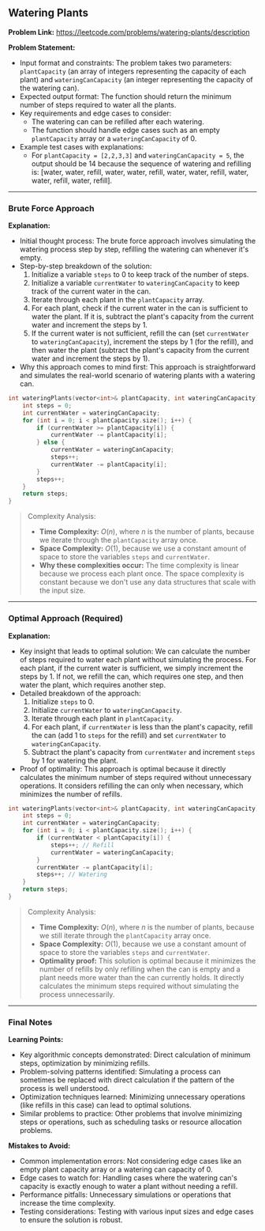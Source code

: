 ## Watering Plants

**Problem Link:** https://leetcode.com/problems/watering-plants/description

**Problem Statement:**
- Input format and constraints: The problem takes two parameters: `plantCapacity` (an array of integers representing the capacity of each plant) and `wateringCanCapacity` (an integer representing the capacity of the watering can).
- Expected output format: The function should return the minimum number of steps required to water all the plants.
- Key requirements and edge cases to consider:
  - The watering can can be refilled after each watering.
  - The function should handle edge cases such as an empty `plantCapacity` array or a `wateringCanCapacity` of 0.
- Example test cases with explanations:
  - For `plantCapacity = [2,2,3,3]` and `wateringCanCapacity = 5`, the output should be 14 because the sequence of watering and refilling is: [water, water, refill, water, water, refill, water, water, refill, water, water, refill, water, refill].

---

### Brute Force Approach

**Explanation:**
- Initial thought process: The brute force approach involves simulating the watering process step by step, refilling the watering can whenever it's empty.
- Step-by-step breakdown of the solution:
  1. Initialize a variable `steps` to 0 to keep track of the number of steps.
  2. Initialize a variable `currentWater` to `wateringCanCapacity` to keep track of the current water in the can.
  3. Iterate through each plant in the `plantCapacity` array.
  4. For each plant, check if the current water in the can is sufficient to water the plant. If it is, subtract the plant's capacity from the current water and increment the steps by 1.
  5. If the current water is not sufficient, refill the can (set `currentWater` to `wateringCanCapacity`), increment the steps by 1 (for the refill), and then water the plant (subtract the plant's capacity from the current water and increment the steps by 1).
- Why this approach comes to mind first: This approach is straightforward and simulates the real-world scenario of watering plants with a watering can.

```cpp
int wateringPlants(vector<int>& plantCapacity, int wateringCanCapacity) {
    int steps = 0;
    int currentWater = wateringCanCapacity;
    for (int i = 0; i < plantCapacity.size(); i++) {
        if (currentWater >= plantCapacity[i]) {
            currentWater -= plantCapacity[i];
        } else {
            currentWater = wateringCanCapacity;
            steps++;
            currentWater -= plantCapacity[i];
        }
        steps++;
    }
    return steps;
}
```

> Complexity Analysis:
> - **Time Complexity:** $O(n)$, where $n$ is the number of plants, because we iterate through the `plantCapacity` array once.
> - **Space Complexity:** $O(1)$, because we use a constant amount of space to store the variables `steps` and `currentWater`.
> - **Why these complexities occur:** The time complexity is linear because we process each plant once. The space complexity is constant because we don't use any data structures that scale with the input size.

---

### Optimal Approach (Required)

**Explanation:**
- Key insight that leads to optimal solution: We can calculate the number of steps required to water each plant without simulating the process. For each plant, if the current water is sufficient, we simply increment the steps by 1. If not, we refill the can, which requires one step, and then water the plant, which requires another step.
- Detailed breakdown of the approach:
  1. Initialize `steps` to 0.
  2. Initialize `currentWater` to `wateringCanCapacity`.
  3. Iterate through each plant in `plantCapacity`.
  4. For each plant, if `currentWater` is less than the plant's capacity, refill the can (add 1 to `steps` for the refill) and set `currentWater` to `wateringCanCapacity`.
  5. Subtract the plant's capacity from `currentWater` and increment `steps` by 1 for watering the plant.
- Proof of optimality: This approach is optimal because it directly calculates the minimum number of steps required without unnecessary operations. It considers refilling the can only when necessary, which minimizes the number of refills.

```cpp
int wateringPlants(vector<int>& plantCapacity, int wateringCanCapacity) {
    int steps = 0;
    int currentWater = wateringCanCapacity;
    for (int i = 0; i < plantCapacity.size(); i++) {
        if (currentWater < plantCapacity[i]) {
            steps++; // Refill
            currentWater = wateringCanCapacity;
        }
        currentWater -= plantCapacity[i];
        steps++; // Watering
    }
    return steps;
}
```

> Complexity Analysis:
> - **Time Complexity:** $O(n)$, where $n$ is the number of plants, because we still iterate through the `plantCapacity` array once.
> - **Space Complexity:** $O(1)$, because we use a constant amount of space to store the variables `steps` and `currentWater`.
> - **Optimality proof:** This solution is optimal because it minimizes the number of refills by only refilling when the can is empty and a plant needs more water than the can currently holds. It directly calculates the minimum steps required without simulating the process unnecessarily.

---

### Final Notes

**Learning Points:**
- Key algorithmic concepts demonstrated: Direct calculation of minimum steps, optimization by minimizing refills.
- Problem-solving patterns identified: Simulating a process can sometimes be replaced with direct calculation if the pattern of the process is well understood.
- Optimization techniques learned: Minimizing unnecessary operations (like refills in this case) can lead to optimal solutions.
- Similar problems to practice: Other problems that involve minimizing steps or operations, such as scheduling tasks or resource allocation problems.

**Mistakes to Avoid:**
- Common implementation errors: Not considering edge cases like an empty plant capacity array or a watering can capacity of 0.
- Edge cases to watch for: Handling cases where the watering can's capacity is exactly enough to water a plant without needing a refill.
- Performance pitfalls: Unnecessary simulations or operations that increase the time complexity.
- Testing considerations: Testing with various input sizes and edge cases to ensure the solution is robust.